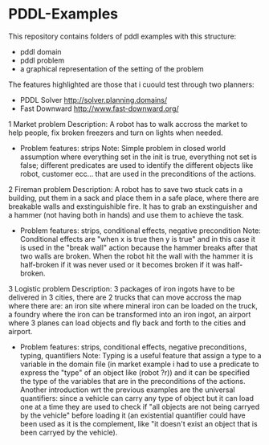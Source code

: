 # PDDL-Examples

This repository contains folders of pddl examples with this structure:
- pddl domain
- pddl problem
- a graphical representation of the setting of the problem

The features highlighted are those that i cuould test through two planners:
- PDDL Solver http://solver.planning.domains/
- Fast Downward http://www.fast-downward.org/


1 Market problem
  Description: A robot has to walk accross the market to help people, fix broken freezers and turn on lights when needed.

  - Problem features: strips
  Note: Simple problem in closed world assumption where everything set in the init is true, everything not set is false; different predicates are used to identify the different objects like robot, customer ecc...
	that are used in the preconditions of the actions.


2 Fireman problem
  Description: A robot has to save two stuck cats in a building, put them in a sack and place them in a safe place, where there are breakable walls and exstinguishible fire.
  It has to grab an exstinguisher and a hammer (not having both in hands) and use them to achieve the task.

  - Problem features: strips, conditional effects, negative precondition
  Note: Conditional effects are "when x is true then y is true" and in this case it is used in the "break wall" action because the hammer breaks after that
	two walls are broken. When the robot hit the wall with the hammer it is half-broken if it was never used or it becomes broken if it was half-broken.

3 Logistic problem
  Description: 3 packages of iron ingots have to be delivered in 3 cities, there are 2 trucks that can move accross the map where there are:
	an iron site where mineral iron can be loaded on the truck, a foundry where the iron can be transformed into an iron ingot,
	an airport where 3 planes can load objects and fly back and forth to the cities and airport.
  
  - Problem features: strips, conditional effects, negative preconditions, typing, quantifiers
  Note: Typing is a useful feature that assign a type to a variable in the domain file (in market example i had to use a predicate to express the "type" of an object like (robot ?r))
	and it can be specified the type of the variables that are in the preconditions of the actions. Another introduction wrt the previous examples 
	are the universal quantifiers: since a vehicle can carry any type of object but it can load one at a time they are used to check if "all objects are not being carryed by the vehicle"
	before loading it (an existential quantifier could have been used as it is the complement, like "it doesn't exist an object that is been carryed by the vehicle).

